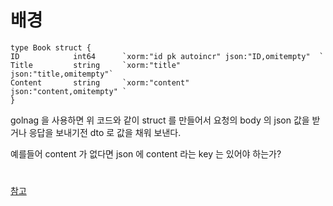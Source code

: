 


# 배경

```
type Book struct {
ID            int64      `xorm:"id pk autoincr" json:"ID,omitempty"  `
Title         string     `xorm:"title"          json:"title,omitempty"`
Content       string     `xorm:"content"        json:"content,omitempty" `
}
```
golnag 을 사용하면 위 코드와 같이 struct 를 만들어서
요청의 body 의 json 값을 받거나 
응답을 보내기전 dto 로 값을 채워 보낸다.

예를들어 content 가 없다면 json 에 content 라는 key 는 있어야 하는가?

# 




[참고](https://wookiist.dev/127)
